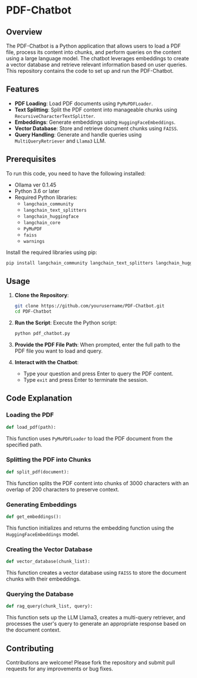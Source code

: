 # PDF-Chatbot

## Overview
The PDF-Chatbot is a Python application that allows users to load a PDF file, process its content into chunks, and perform queries on the content using a large language model. The chatbot leverages embeddings to create a vector database and retrieve relevant information based on user queries. This repository contains the code to set up and run the PDF-Chatbot.

## Features
- **PDF Loading**: Load PDF documents using `PyMuPDFLoader`.
- **Text Splitting**: Split the PDF content into manageable chunks using `RecursiveCharacterTextSplitter`.
- **Embeddings**: Generate embeddings using `HuggingFaceEmbeddings`.
- **Vector Database**: Store and retrieve document chunks using `FAISS`.
- **Query Handling**: Generate and handle queries using `MultiQueryRetriever` and `Llama3` LLM.

## Prerequisites
To run this code, you need to have the following installed:
- Ollama ver 0.1.45
- Python 3.6 or later
- Required Python libraries:
  - `langchain_community`
  - `langchain_text_splitters`
  - `langchain_huggingface`
  - `langchain_core`
  - `PyMuPDF`
  - `faiss`
  - `warnings`

Install the required libraries using pip:
```bash
pip install langchain_community langchain_text_splitters langchain_huggingface langchain_core PyMuPDF faiss
```

## Usage

1. **Clone the Repository**:

    ```bash
    git clone https://github.com/yourusername/PDF-Chatbot.git
    cd PDF-Chatbot
    ```

2. **Run the Script**: Execute the Python script:

    ```bash
    python pdf_chatbot.py
    ```

3. **Provide the PDF File Path**: When prompted, enter the full path to the PDF file you want to load and query.

4. **Interact with the Chatbot**:
    - Type your question and press Enter to query the PDF content.
    - Type `exit` and press Enter to terminate the session.

## Code Explanation

### Loading the PDF
```python
def load_pdf(path):
```
This function uses `PyMuPDFLoader` to load the PDF document from the specified path.

### Splitting the PDF into Chunks
```python
def split_pdf(document):
```
This function splits the PDF content into chunks of 3000 characters with an overlap of 200 characters to preserve context.

### Generating Embeddings
```python
def get_embeddings():
```
This function initializes and returns the embedding function using the `HuggingFaceEmbeddings` model.

### Creating the Vector Database
```python
def vector_database(chunk_list):
```
This function creates a vector database using `FAISS` to store the document chunks with their embeddings.

### Querying the Database
```python
def rag_query(chunk_list, query):
```
This function sets up the LLM Llama3, creates a multi-query retriever, and processes the user's query to generate an appropriate response based on the document context.

## Contributing
Contributions are welcome! Please fork the repository and submit pull requests for any improvements or bug fixes.
